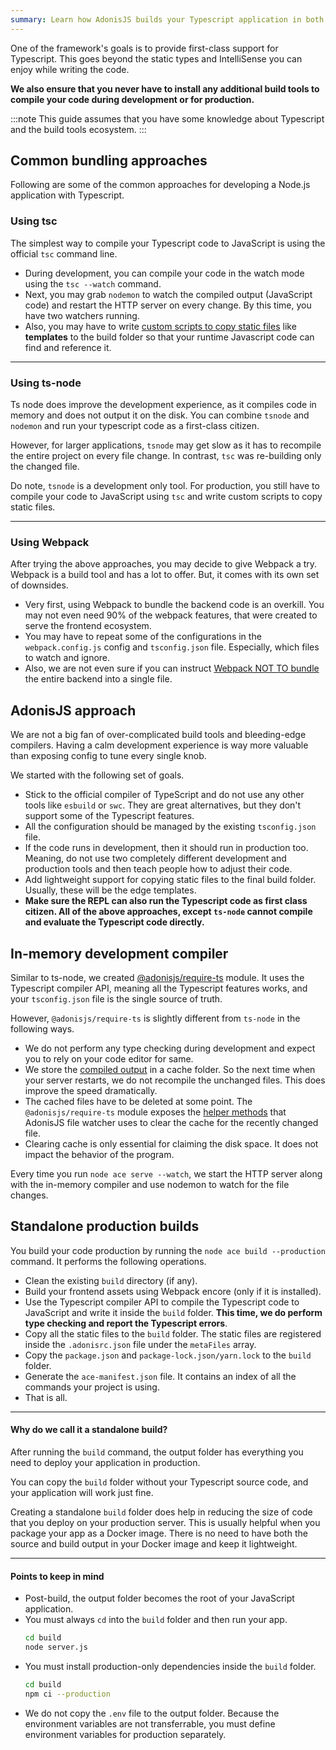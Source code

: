 ```yaml
---
summary: Learn how AdonisJS builds your Typescript application in both development and production both.
---
```


One of the framework's goals is to provide first-class support for Typescript. This goes beyond the static types and IntelliSense you can enjoy while writing the code.

**We also ensure that you never have to install any additional build tools to compile your code during development or for production.**

:::note
This guide assumes that you have some knowledge about Typescript and the build tools ecosystem.
:::

## Common bundling approaches
Following are some of the common approaches for developing a Node.js application with Typescript.

### Using tsc
The simplest way to compile your Typescript code to JavaScript is using the official `tsc` command line.

- During development, you can compile your code in the watch mode using the `tsc --watch` command.
- Next, you may grab `nodemon` to watch the compiled output (JavaScript code) and restart the HTTP server on every change. By this time, you have two watchers running.
- Also, you may have to write [custom scripts to copy static files](https://github.com/microsoft/TypeScript/issues/30835) like **templates** to the build folder so that your runtime Javascript code can find and reference it.

---

### Using ts-node
Ts node does improve the development experience, as it compiles code in memory and does not output it on the disk. You can combine `tsnode` and `nodemon` and run your typescript code as a first-class citizen.

However, for larger applications, `tsnode` may get slow as it has to recompile the entire project on every file change. In contrast, `tsc` was re-building only the changed file.

Do note, `tsnode` is a development only tool. For production, you still have to compile your code to JavaScript using `tsc` and write custom scripts to copy static files.

---

### Using Webpack
After trying the above approaches, you may decide to give Webpack a try. Webpack is a build tool and has a lot to offer. But, it comes with its own set of downsides.

- Very first, using Webpack to bundle the backend code is an overkill. You may not even need 90% of the webpack features, that were created to serve the frontend ecosystem.
- You may have to repeat some of the configurations in the `webpack.config.js` config and `tsconfig.json` file. Especially, which files to watch and ignore.
- Also, we are not even sure if you can instruct [Webpack NOT TO bundle](https://stackoverflow.com/questions/40096470/get-webpack-not-to-bundle-files) the entire backend into a single file.

## AdonisJS approach
We are not a big fan of over-complicated build tools and bleeding-edge compilers. Having a calm development experience is way more valuable than exposing config to tune every single knob.

We started with the following set of goals.

- Stick to the official compiler of TypeScript and do not use any other tools like `esbuild` or `swc`. They are great alternatives, but they don't support some of the Typescript features.
- All the configuration should be managed by the existing `tsconfig.json` file.
- If the code runs in development, then it should run in production too. Meaning, do not use two completely different development and production tools and then teach people how to adjust their code.
- Add lightweight support for copying static files to the final build folder. Usually, these will be the edge templates.
- **Make sure the REPL can also run the Typescript code as first class citizen. All of the above approaches, except `ts-node` cannot compile and evaluate the Typescript code directly.** 

## In-memory development compiler
Similar to ts-node, we created [@adonisjs/require-ts](https://github.com/adonisjs/require-ts) module. It uses the Typescript compiler API, meaning all the Typescript features works, and your `tsconfig.json` file is the single source of truth.

However, `@adonisjs/require-ts` is slightly different from `ts-node` in the following ways.

- We do not perform any type checking during development and expect you to rely on your code editor for same.
- We store the [compiled output](https://github.com/adonisjs/require-ts/blob/develop/src/Compiler/index.ts#L179-L208) in a cache folder. So the next time when your server restarts, we do not recompile the unchanged files. This does improve the speed dramatically.
- The cached files have to be deleted at some point. The `@adonisjs/require-ts` module exposes the [helper methods](https://github.com/adonisjs/require-ts/blob/develop/index.ts#L43-L57) that AdonisJS file watcher uses to clear the cache for the recently changed file.
- Clearing cache is only essential for claiming the disk space. It does not impact the behavior of the program.

Every time you run `node ace serve --watch`, we start the HTTP server along with the in-memory compiler and use nodemon to watch for the file changes.

## Standalone production builds
You build your code production by running the `node ace build --production` command. It performs the following operations.

- Clean the existing `build` directory (if any).
- Build your frontend assets using Webpack encore (only if it is installed).
- Use the Typescript compiler API to compile the Typescript code to JavaScript and write it inside the `build` folder. **This time, we do perform type checking and report the Typescript errors**.
- Copy all the static files to the `build` folder. The static files are registered inside the `.adonisrc.json` file under the `metaFiles` array.
- Copy the `package.json` and `package-lock.json/yarn.lock` to the `build` folder. 
- Generate the `ace-manifest.json` file. It contains an index of all the commands your project is using.
- That is all.

---

#### Why do we call it a standalone build?
After running the `build` command, the output folder has everything you need to deploy your application in production. 

You can copy the `build` folder without your Typescript source code, and your application will work just fine.

Creating a standalone `build` folder does help in reducing the size of code that you deploy on your production server. This is usually helpful when you package your app as a Docker image. There is no need to have both the source and build output in your Docker image and keep it lightweight.

---

#### Points to keep in mind

- Post-build, the output folder becomes the root of your JavaScript application.
- You must always `cd` into the `build` folder and then run your app.
  ```sh
  cd build
  node server.js
  ```
- You must install production-only dependencies inside the `build` folder. 
  ```sh
  cd build
  npm ci --production
  ```
- We do not copy the `.env` file to the output folder. Because the environment variables are not transferrable, you must define environment variables for production separately.

